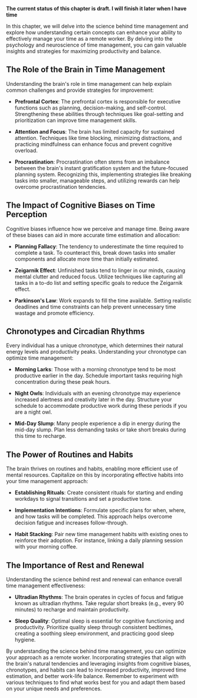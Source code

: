 **The current status of this chapter is draft. I will finish it later when I have time**

In this chapter, we will delve into the science behind time management and explore how understanding certain concepts can enhance your ability to effectively manage your time as a remote worker. By delving into the psychology and neuroscience of time management, you can gain valuable insights and strategies for maximizing productivity and balance.

The Role of the Brain in Time Management
----------------------------------------

Understanding the brain's role in time management can help explain common challenges and provide strategies for improvement:

* **Prefrontal Cortex**: The prefrontal cortex is responsible for executive functions such as planning, decision-making, and self-control. Strengthening these abilities through techniques like goal-setting and prioritization can improve time management skills.

* **Attention and Focus**: The brain has limited capacity for sustained attention. Techniques like time blocking, minimizing distractions, and practicing mindfulness can enhance focus and prevent cognitive overload.

* **Procrastination**: Procrastination often stems from an imbalance between the brain's instant gratification system and the future-focused planning system. Recognizing this, implementing strategies like breaking tasks into smaller, manageable steps, and utilizing rewards can help overcome procrastination tendencies.

The Impact of Cognitive Biases on Time Perception
-------------------------------------------------

Cognitive biases influence how we perceive and manage time. Being aware of these biases can aid in more accurate time estimation and allocation:

* **Planning Fallacy**: The tendency to underestimate the time required to complete a task. To counteract this, break down tasks into smaller components and allocate more time than initially estimated.

* **Zeigarnik Effect**: Unfinished tasks tend to linger in our minds, causing mental clutter and reduced focus. Utilize techniques like capturing all tasks in a to-do list and setting specific goals to reduce the Zeigarnik effect.

* **Parkinson's Law**: Work expands to fill the time available. Setting realistic deadlines and time constraints can help prevent unnecessary time wastage and promote efficiency.

Chronotypes and Circadian Rhythms
---------------------------------

Every individual has a unique chronotype, which determines their natural energy levels and productivity peaks. Understanding your chronotype can optimize time management:

* **Morning Larks**: Those with a morning chronotype tend to be most productive earlier in the day. Schedule important tasks requiring high concentration during these peak hours.

* **Night Owls**: Individuals with an evening chronotype may experience increased alertness and creativity later in the day. Structure your schedule to accommodate productive work during these periods if you are a night owl.

* **Mid-Day Slump**: Many people experience a dip in energy during the mid-day slump. Plan less demanding tasks or take short breaks during this time to recharge.

The Power of Routines and Habits
--------------------------------

The brain thrives on routines and habits, enabling more efficient use of mental resources. Capitalize on this by incorporating effective habits into your time management approach:

* **Establishing Rituals**: Create consistent rituals for starting and ending workdays to signal transitions and set a productive tone.

* **Implementation Intentions**: Formulate specific plans for when, where, and how tasks will be completed. This approach helps overcome decision fatigue and increases follow-through.

* **Habit Stacking**: Pair new time management habits with existing ones to reinforce their adoption. For instance, linking a daily planning session with your morning coffee.

The Importance of Rest and Renewal
----------------------------------

Understanding the science behind rest and renewal can enhance overall time management effectiveness:

* **Ultradian Rhythms**: The brain operates in cycles of focus and fatigue known as ultradian rhythms. Take regular short breaks (e.g., every 90 minutes) to recharge and maintain productivity.

* **Sleep Quality**: Optimal sleep is essential for cognitive functioning and productivity. Prioritize quality sleep through consistent bedtimes, creating a soothing sleep environment, and practicing good sleep hygiene.

By understanding the science behind time management, you can optimize your approach as a remote worker. Incorporating strategies that align with the brain's natural tendencies and leveraging insights from cognitive biases, chronotypes, and habits can lead to increased productivity, improved time estimation, and better work-life balance. Remember to experiment with various techniques to find what works best for you and adapt them based on your unique needs and preferences.
